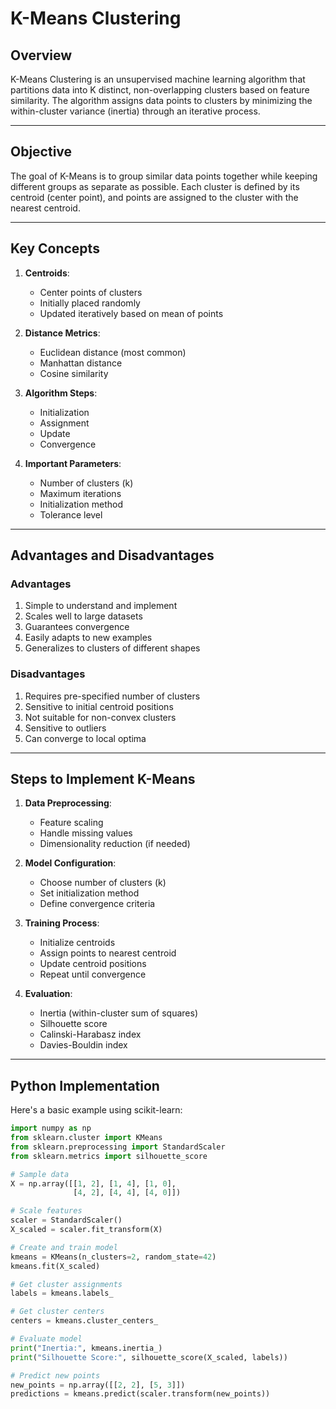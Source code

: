 # K-Means Clustering

## Overview
K-Means Clustering is an unsupervised machine learning algorithm that partitions data into K distinct, non-overlapping clusters based on feature similarity. The algorithm assigns data points to clusters by minimizing the within-cluster variance (inertia) through an iterative process.

---

## Objective
The goal of K-Means is to group similar data points together while keeping different groups as separate as possible. Each cluster is defined by its centroid (center point), and points are assigned to the cluster with the nearest centroid.

---

## Key Concepts

1. **Centroids**:
   - Center points of clusters
   - Initially placed randomly
   - Updated iteratively based on mean of points

2. **Distance Metrics**:
   - Euclidean distance (most common)
   - Manhattan distance
   - Cosine similarity

3. **Algorithm Steps**:
   - Initialization
   - Assignment
   - Update
   - Convergence

4. **Important Parameters**:
   - Number of clusters (k)
   - Maximum iterations
   - Initialization method
   - Tolerance level

---

## Advantages and Disadvantages

### Advantages
1. Simple to understand and implement
2. Scales well to large datasets
3. Guarantees convergence
4. Easily adapts to new examples
5. Generalizes to clusters of different shapes

### Disadvantages
1. Requires pre-specified number of clusters
2. Sensitive to initial centroid positions
3. Not suitable for non-convex clusters
4. Sensitive to outliers
5. Can converge to local optima

---

## Steps to Implement K-Means

1. **Data Preprocessing**:
   - Feature scaling
   - Handle missing values
   - Dimensionality reduction (if needed)

2. **Model Configuration**:
   - Choose number of clusters (k)
   - Set initialization method
   - Define convergence criteria

3. **Training Process**:
   - Initialize centroids
   - Assign points to nearest centroid
   - Update centroid positions
   - Repeat until convergence

4. **Evaluation**:
   - Inertia (within-cluster sum of squares)
   - Silhouette score
   - Calinski-Harabasz index
   - Davies-Bouldin index

---

## Python Implementation
Here's a basic example using scikit-learn:

```python
import numpy as np
from sklearn.cluster import KMeans
from sklearn.preprocessing import StandardScaler
from sklearn.metrics import silhouette_score

# Sample data
X = np.array([[1, 2], [1, 4], [1, 0],
              [4, 2], [4, 4], [4, 0]])

# Scale features
scaler = StandardScaler()
X_scaled = scaler.fit_transform(X)

# Create and train model
kmeans = KMeans(n_clusters=2, random_state=42)
kmeans.fit(X_scaled)

# Get cluster assignments
labels = kmeans.labels_

# Get cluster centers
centers = kmeans.cluster_centers_

# Evaluate model
print("Inertia:", kmeans.inertia_)
print("Silhouette Score:", silhouette_score(X_scaled, labels))

# Predict new points
new_points = np.array([[2, 2], [5, 3]])
predictions = kmeans.predict(scaler.transform(new_points))